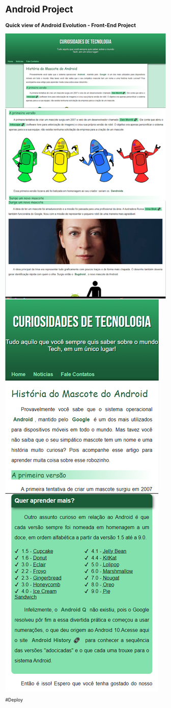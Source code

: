 # Android Project 
### Quick view of Android Evolution - Front-End Project 

<img src="img - done/android project - 1.png">
<img src="img - done/android project - 2.png">
<img src="img - done/android project - 3.png">
<img src="img - done/android project - 4.png">
<img src="img - done/android project - 5.png">

#Deploy 

<a href="https://julianagagliano7.github.io/Projeto-Android-Guanabara/index.html" target="_blank" rel="external"></a>

